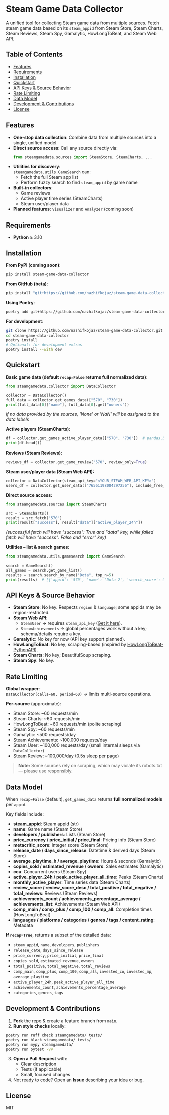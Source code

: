 # Steam Game Data Collector

A unified tool for collecting Steam game data from multiple sources. Fetch steam game data based on its `steam_appid` from Steam Store, Steam Charts, Steam Reviews, Steam Spy, Gamalytic, HowLongToBeat, and Steam Web API.


## Table of Contents
- [Features](#features)
- [Requirements](#requirements)
- [Installation](#installation)
- [Quickstart](#quickstart)
- [API Keys & Source Behavior](#api-keys--source-behavior)
- [Rate Limiting](#rate-limiting)
- [Data Model](#data-model)
- [Development & Contributions](#development--contributions)
- [License](#license)


## Features
- **One-stop data collection**: Combine data from multiple sources into a single, unified model.
- **Direct source access**: Call any source directly via:
  ```python
  from steamgamedata.sources import SteamStore, SteamCharts, ...
  ```
- **Utilities for discovery**:  
  `steamgamedata.utils.GameSearch` can:
  - Fetch the full Steam app list
  - Perform fuzzy search to find `steam_appid` by game name
- **Built-in collectors**:
  - Game reviews
  - Active player time series (SteamCharts)
  - Steam user/player data
- **Planned features**: `Visualizer` and `Analyzer` (coming soon)


## Requirements
- **Python** ≥ 3.10


## Installation

**From PyPI (coming soon)**:
```bash
pip install steam-game-data-collector
```

**From GitHub (beta)**:
```bash
pip install "git+https://github.com/nazhifkojaz/steam-game-data-collector.git"
```

**Using Poetry**:
```bash
poetry add git+https://github.com/nazhifkojaz/steam-game-data-collector.git
```

**For development**:
```bash
git clone https://github.com/nazhifkojaz/steam-game-data-collector.git
cd steam-game-data-collector
poetry install
# Optional: for development extras
poetry install --with dev
```


## Quickstart

**Basic game data (default `recap=False` returns full normalized data):**
```python
from steamgamedata.collector import DataCollector

collector = DataCollector()
full_data = collector.get_games_data(["570", "730"])
print(full_data[0]["name"], full_data[0].get("owners"))
```
*if no data provided by the sources, 'None' or 'NaN' will be assigned to the data labels*

**Active players (SteamCharts):**
```python
df = collector.get_games_active_player_data(["570", "730"])  # pandas.DataFrame
print(df.head())
```

**Reviews (Steam Reviews):**
```python
reviews_df = collector.get_game_review("570", review_only=True)
```

**Steam user/player data (Steam Web API):**
```python
collector = DataCollector(steam_api_key="<YOUR_STEAM_WEB_API_KEY>")
users_df = collector.get_user_data(["76561198084297256"], include_free_games=True)
```

**Direct source access:**
```python
from steamgamedata.sources import SteamCharts

src = SteamCharts()
result = src.fetch("570")
print(result["success"], result["data"]["active_player_24h"])
```
*(successful fetch will have "success": True and "data" key, while failed fetch will have "success": False and "error" key)*

**Utilities – list & search games:**
```python
from steamgamedata.utils.gamesearch import GameSearch

search = GameSearch()
all_games = search.get_game_list()
results = search.search_by_name("Dota", top_n=5)
print(results)  # [{'appid': '570', 'name': 'Dota 2', 'search_score': 99.0}, ...]
```


## API Keys & Source Behavior

- **Steam Store**: No key. Respects `region` & `language`; some appids may be region-restricted.
- **Steam Web API**:  
  - `SteamUser` → requires `steam_api_key` ([Get it here](https://steamcommunity.com/dev/apikey)).
  - `SteamAchievements` → global percentages work without a key; schema/details require a key.
- **Gamalytic**: No key for now (API key support planned).
- **HowLongToBeat**: No key; scraping-based (inspired by [HowLongToBeat-PythonAPI](https://github.com/ScrappyCocco/HowLongToBeat-PythonAPI)).
- **Steam Charts**: No key; BeautifulSoup scraping.
- **Steam Spy**: No key.


## Rate Limiting

**Global wrapper**:  
`DataCollector(calls=60, period=60)` → limits multi-source operations.

**Per-source** (approximate):
- Steam Store: ~60 requests/min
- Steam Charts: ~60 requests/min
- HowLongToBeat: ~60 requests/min (polite scraping)
- Steam Spy: ~60 requests/min
- Gamalytic: ~500 requests/day
- Steam Achievements: ~100,000 requests/day
- Steam User: ~100,000 requests/day (small internal sleeps via `DataCollector`)
- Steam Review: ~100,000/day (0.5s sleep per page)

> **Note:** Some sources rely on scraping, which may violate its robots.txt — please use responsibly.


## Data Model

When `recap=False` (default), `get_games_data` returns **full normalized models** per `appid`.

Key fields include:
- **steam_appid**: Steam appid (str)
- **name**: Game name (Steam Store)
- **developers / publishers**: Lists (Steam Store)
- **price_currency / price_initial / price_final**: Pricing info (Steam Store)
- **metacritic_score**: Integer score (Steam Store)
- **release_date / days_since_release**: Datetime & derived days (Steam Store)
- **average_playtime_h / average_playtime**: Hours & seconds (Gamalytic)
- **copies_sold / estimated_revenue / owners**: Sales estimates (Gamalytic)
- **ccu**: Concurrent users (Steam Spy)
- **active_player_24h / peak_active_player_all_time**: Peaks (Steam Charts)
- **monthly_active_player**: Time series data (Steam Charts)
- **review_score / review_score_desc / total_positive / total_negative / total_reviews**: Reviews (Steam Reviews)
- **achievements_count / achievements_percentage_average / achievements_list**: Achievements (Steam Web API)
- **comp_main / comp_plus / comp_100 / comp_all**: Completion times (HowLongToBeat)
- **languages / platforms / categories / genres / tags / content_rating**: Metadata

**If `recap=True`**, returns a subset of the detailed data:
- `steam_appid`, `name`, `developers`, `publishers`
- `release_date`, `days_since_release`
- `price_currency`, `price_initial`, `price_final`
- `copies_sold`, `estimated_revenue`, `owners`
- `total_positive`, `total_negative`, `total_reviews`
- `comp_main`, `comp_plus`, `comp_100`, `comp_all`, `invested_co`, `invested_mp`, `average_playtime`
- `active_player_24h`, `peak_active_player_all_time`
- `achievements_count`, `achievements_percentage_average`
- `categories`, `genres`, `tags`


## Development & Contributions

1. **Fork** the repo & create a feature branch from `main`.
2. **Run style checks** locally:
```bash
poetry run ruff check steamgamedata/ tests/
poetry run black steamgamedata/ tests/
poetry run mypy steamgamedata/
poetry run pytest -vv
```
3. **Open a Pull Request** with:
   - Clear description
   - Tests (if applicable)
   - Small, focused changes
4. Not ready to code? Open an **Issue** describing your idea or bug.

## License
MIT
